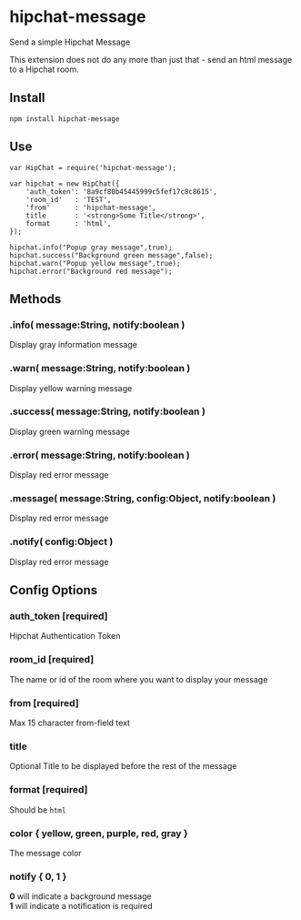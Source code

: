 # hipchat-message
Send a simple Hipchat Message

This extension does not do any more than just that - send an html message to a Hipchat room.

## Install

    npm install hipchat-message

## Use
    var HipChat = require('hipchat-message');

    var hipchat = new HipChat({
        'auth_token': '8a9cf80b45445999c5fef17c8c8615',
        'room_id'   : 'TEST',
        'from'      : 'hipchat-message',
        title       : '<strong>Some Title</strong>',
        format      : 'html',
    });

    hipchat.info("Popup gray message",true);
    hipchat.success("Background green message",false);
    hipchat.warn("Popup yellow message",true);
    hipchat.error("Background red message");


## Methods
### .info( message:String, notify:boolean )
Display gray information message

### .warn( message:String, notify:boolean )
Display yellow warning message

### .success( message:String, notify:boolean )
Display green warning message

### .error( message:String, notify:boolean )
Display red error message

### .message( message:String, config:Object, notify:boolean )
Display red error message

### .notify( config:Object )
Display red error message


## Config Options
### auth_token [required]
Hipchat Authentication Token

### room_id [required]
The name or id of the room where you want to display your message

### from [required]
Max 15 character from-field text

### title
Optional Title to be displayed before the rest of the message

### format [required]
Should be `html`

### color { yellow, green, purple, red, gray }
The message color

### notify { 0, 1 }
**0** will indicate a background message  
**1** will indicate a notification is required



